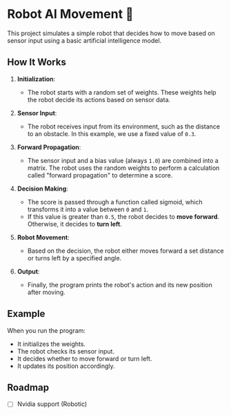 # Robot AI Movement 🤖

This project simulates a simple robot that decides how to move based on sensor input using a basic artificial intelligence model.

## How It Works

1. **Initialization**:
   - The robot starts with a random set of weights. These weights help the robot decide its actions based on sensor data.

2. **Sensor Input**:
   - The robot receives input from its environment, such as the distance to an obstacle. In this example, we use a fixed value of `0.3`.

3. **Forward Propagation**:
   - The sensor input and a bias value (always `1.0`) are combined into a matrix. The robot uses the random weights to perform a calculation called "forward propagation" to determine a score.

4. **Decision Making**:
   - The score is passed through a function called sigmoid, which transforms it into a value between `0` and `1`.
   - If this value is greater than `0.5`, the robot decides to **move forward**. Otherwise, it decides to **turn left**.

5. **Robot Movement**:
   - Based on the decision, the robot either moves forward a set distance or turns left by a specified angle.

6. **Output**:
   - Finally, the program prints the robot's action and its new position after moving.

## Example

When you run the program:
- It initializes the weights.
- The robot checks its sensor input.
- It decides whether to move forward or turn left.
- It updates its position accordingly.

## Roadmap

- [ ] Nvidia support (Robotic)
